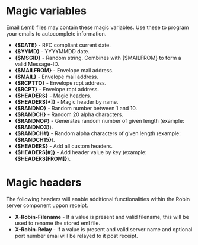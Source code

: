 Magic variables
===============

Email (.eml) files may contain these magic variables.
Use these to program your emails to autocomplete information.

- **{$DATE}** - RFC compliant current date.
- **{$YYMD}** - YYYYMMDD date.
- **{$MSGID}** - Random string. Combines with {$MAILFROM} to form a valid Message-ID.
- **{$MAILFROM}** - Envelope mail address.
- **{$MAIL}** - Envelope mail address.
- **{$RCPTTO}** - Envelope rcpt address.
- **{$RCPT}** - Envelope rcpt address.
- **{$HEADERS}** - Magic headers.
- **{$HEADERS[*]}** - Magic header by name.
- **{$RANDNO}** - Random number between 1 and 10.
- **{$RANDCH}** - Random 20 alpha characters.
- **{$RANDNO#}** - Generates random number of given length (example: **{$RANDNO3}**).
- **{$RANDCH#}** - Random alpha characters of given length (example: **{$RANDCH15}**).
- **{$HEADERS}** - Add all custom headers.
- **{$HEADERS[#]}** - Add header value by key (example: **{$HEADERS[FROM]}**).


Magic headers
=============

The following headers will enable additional functionalities within the Robin server component uppon receipt.

- **X-Robin-Filename** - If a value is present and valid filename, this will be used to rename the stored eml file. 
- **X-Robin-Relay** - If a value is present and valid server name and optional port number emai will be relayed to it post receipt.
